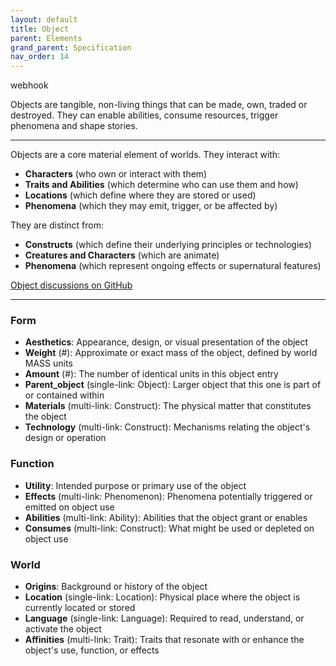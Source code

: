 ```yaml
---
layout: default
title: Object
parent: Elements
grand_parent: Specification
nav_order: 14
---
```

 
<span class="material-symbols-outlined">webhook</span>

Objects are tangible, non-living things that can be made, own, traded or destroyed. They can enable abilities, consume resources, trigger phenomena and shape stories.

---

Objects are a core material element of worlds. They interact with:

- **Characters** (who own or interact with them)
- **Traits and Abilities** (which determine who can use them and how)
- **Locations** (which define where they are stored or used)
- **Phenomena** (which they may emit, trigger, or be affected by)

They are distinct from:

- **Constructs** (which define their underlying principles or technologies)
- **Creatures and Characters** (which are animate)
- **Phenomena** (which represent ongoing effects or supernatural features)

[Object discussions on GitHub](https://github.com/OnlyWorlds/OnlyWorlds/discussions/categories/object)

---
### Form
- **Aesthetics**: Appearance, design, or visual presentation of the object
- **Weight** (#): Approximate or exact mass of the object, defined by world MASS units
- **Amount** (#): The number of identical units in this object entry
- **Parent_object** (single-link: Object): Larger object that this one is part of or contained within
- **Materials** (multi-link: Construct): The physical matter that constitutes the object
- **Technology** (multi-link: Construct): Mechanisms relating the object's design or operation

### Function
- **Utility**: Intended purpose or primary use of the object
- **Effects** (multi-link: Phenomenon): Phenomena potentially triggered or emitted on object use
- **Abilities** (multi-link: Ability): Abilities that the object grant or enables
- **Consumes** (multi-link: Construct): What might be used or depleted on object use

### World
- **Origins**: Background or history of the object
- **Location** (single-link: Location): Physical place where the object is currently located or stored
- **Language** (single-link: Language): Required to read, understand, or activate the object
- **Affinities** (multi-link: Trait): Traits that resonate with or enhance the object's use, function, or effects

